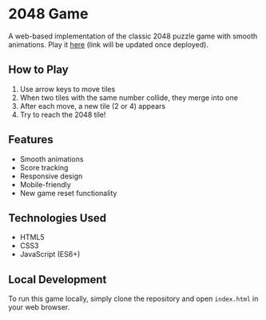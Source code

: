 # 2048 Game

A web-based implementation of the classic 2048 puzzle game with smooth animations. Play it [here](#) (link will be updated once deployed).

## How to Play

1. Use arrow keys to move tiles
2. When two tiles with the same number collide, they merge into one
3. After each move, a new tile (2 or 4) appears
4. Try to reach the 2048 tile!

## Features

- Smooth animations
- Score tracking
- Responsive design
- Mobile-friendly
- New game reset functionality

## Technologies Used

- HTML5
- CSS3
- JavaScript (ES6+)

## Local Development

To run this game locally, simply clone the repository and open `index.html` in your web browser.
